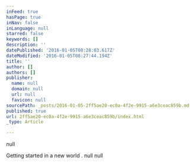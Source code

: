 ```yaml
---
inFeed: true
hasPage: true
inNav: false
inLanguage: null
starred: false
keywords: []
description: ''
datePublished: '2016-01-05T08:28:03.617Z'
dateModified: '2016-01-05T08:27:44.194Z'
title: ''
author: []
authors: []
publisher:
  name: null
  domain: null
  url: null
  favicon: null
sourcePath: _posts/2016-01-05-2ff5ae20-ec0a-4f2e-9915-a6e3ceac859b.md
published: true
url: 2ff5ae20-ec0a-4f2e-9915-a6e3ceac859b/index.html
_type: Article

---
```

null

Getting started in a new world .
null
null